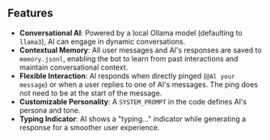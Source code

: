 ## Features

- **Conversational AI**: Powered by a local Ollama model (defaulting to `llama3`), Al can engage in dynamic conversations.
- **Contextual Memory**: All user messages and Al's responses are saved to `memory.jsonl`, enabling the bot to learn from past interactions and maintain conversational context.
- **Flexible Interaction**: Al responds when directly pinged (`@Al your message`) or when a user replies to one of Al's messages. The ping does not need to be at the start of the message.
- **Customizable Personality**: A `SYSTEM_PROMPT` in the code defines Al's persona and tone.
- **Typing Indicator**: Al shows a "typing..." indicator while generating a response for a smoother user experience.
